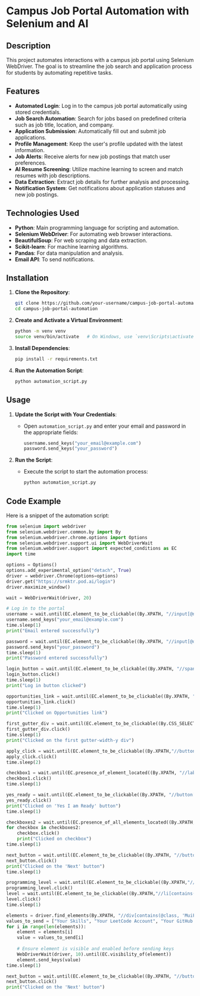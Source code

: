 # Campus Job Portal Automation with Selenium and AI

## Description

This project automates interactions with a campus job portal using Selenium WebDriver. The goal is to streamline the job search and application process for students by automating repetitive tasks.

## Features

- **Automated Login**: Log in to the campus job portal automatically using stored credentials.
- **Job Search Automation**: Search for jobs based on predefined criteria such as job title, location, and company.
- **Application Submission**: Automatically fill out and submit job applications.
- **Profile Management**: Keep the user's profile updated with the latest information.
- **Job Alerts**: Receive alerts for new job postings that match user preferences.
- **AI Resume Screening**: Utilize machine learning to screen and match resumes with job descriptions.
- **Data Extraction**: Extract job details for further analysis and processing.
- **Notification System**: Get notifications about application statuses and new job postings.

## Technologies Used

- **Python**: Main programming language for scripting and automation.
- **Selenium WebDriver**: For automating web browser interactions.
- **BeautifulSoup**: For web scraping and data extraction.
- **Scikit-learn**: For machine learning algorithms.
- **Pandas**: For data manipulation and analysis.
- **Email API**: To send notifications.

## Installation

1. **Clone the Repository**:
    ```sh
    git clone https://github.com/your-username/campus-job-portal-automation.git
    cd campus-job-portal-automation
    ```

2. **Create and Activate a Virtual Environment**:
    ```sh
    python -m venv venv
    source venv/bin/activate   # On Windows, use `venv\Scripts\activate`
    ```

3. **Install Dependencies**:
    ```sh
    pip install -r requirements.txt
    ```

4. **Run the Automation Script**:
    ```sh
    python automation_script.py
    ```

## Usage

1. **Update the Script with Your Credentials**:
    - Open `automation_script.py` and enter your email and password in the appropriate fields:
      ```python
      username.send_keys("your_email@example.com")
      password.send_keys("your_password")
      ```

2. **Run the Script**:
    - Execute the script to start the automation process:
      ```sh
      python automation_script.py
      ```

## Code Example

Here is a snippet of the automation script:

```python
from selenium import webdriver
from selenium.webdriver.common.by import By
from selenium.webdriver.chrome.options import Options
from selenium.webdriver.support.ui import WebDriverWait
from selenium.webdriver.support import expected_conditions as EC
import time

options = Options()
options.add_experimental_option("detach", True)
driver = webdriver.Chrome(options=options)
driver.get("https://srmktr.pod.ai/login")
driver.maximize_window()

wait = WebDriverWait(driver, 20)

# Log in to the portal
username = wait.until(EC.element_to_be_clickable((By.XPATH, "//input[@name='email' and @type='text']")))
username.send_keys("your_email@example.com")
time.sleep(1)
print("Email entered successfully")

password = wait.until(EC.element_to_be_clickable((By.XPATH, "//input[@data-ng-model='ngModel' and @placeholder='Password*']")))
password.send_keys("your_password")
time.sleep(1)
print("Password entered successfully")

login_button = wait.until(EC.element_to_be_clickable((By.XPATH, "//span[text()='Log in']")))
login_button.click()
time.sleep(1)
print("Log in button clicked")

opportunities_link = wait.until(EC.element_to_be_clickable((By.XPATH, "(//a[@href='/d/5iIkJe/opportunities/'])[1]")))
opportunities_link.click()
time.sleep(1)
print("Clicked on Opportunities link")

first_gutter_div = wait.until(EC.element_to_be_clickable((By.CSS_SELECTOR, ".infinite-scroll-component.infinite-scroller-wrap .gutter-width-y:first-child")))
first_gutter_div.click()
time.sleep(1)
print("Clicked on the first gutter-width-y div")

apply_click = wait.until(EC.element_to_be_clickable((By.XPATH,"//button[@class='MuiButtonBase-root MuiButton-root MuiButton-contained MuiButton-containedPrimary MuiButton-sizeSmall MuiButton-containedSizeSmall MuiButton-disableElevation MuiButton-fullWidth MuiButton-root MuiButton-contained MuiButton-containedPrimary MuiButton-sizeSmall MuiButton-containedSizeSmall MuiButton-disableElevation MuiButton-fullWidth css-1ukc7ik-ButtonV5-root-ButtonV5-contained-ButtonV5-root-ButtonV5-contained']")))
apply_click.click()
time.sleep(2)

checkbox1 = wait.until(EC.presence_of_element_located((By.XPATH, "//label[contains(@class, 'MuiFormControlLabel-root') and contains(@class, 'MuiFormControlLabel-labelPlacementEnd') and contains(@class, 'css-1rvga7b-Checkbox-formControlLabelRoot')]")))
checkbox1.click()
time.sleep(1)

yes_ready = wait.until(EC.element_to_be_clickable((By.XPATH, "//button[contains(@class, 'MuiButtonBase-root') and contains(@class, 'MuiButton-root') and contains(@class, 'MuiButton-contained') and contains(@class, 'MuiButton-containedPrimary') and contains(@class, 'MuiButton-sizeSmall') and contains(@class, 'MuiButton-containedSizeSmall') and contains(@class, 'MuiButton-disableElevation') and contains(@class, 'css-ppxypf-ButtonV5-root-ButtonV5-contained') and contains(., 'Yes I am Ready')]")))
yes_ready.click()
print("Clicked on 'Yes I am Ready' button")
time.sleep(1)

checkboxes2 = wait.until(EC.presence_of_all_elements_located((By.XPATH, "//input[@type='checkbox' and @class='PrivateSwitchBase-input css-1m9pwf3']")))
for checkbox in checkboxes2:
    checkbox.click()
    print("Clicked on checkbox")
time.sleep(1)

next_button = wait.until(EC.element_to_be_clickable((By.XPATH, "//button[contains(@class, 'MuiButtonBase-root') and contains(@class, 'MuiButton-root') and contains(@class, 'MuiButton-contained') and contains(@class, 'MuiButton-containedPrimary') and contains(@class, 'MuiButton-sizeSmall') and contains(@class, 'MuiButton-containedSizeSmall') and contains(@class, 'MuiButton-disableElevation') and contains(@class, 'css-ppxypf-ButtonV5-root-ButtonV5-contained') and contains(., 'Next')]")))
next_button.click()
print("Clicked on the 'Next' button")
time.sleep(1)

programming_level = wait.until(EC.element_to_be_clickable((By.XPATH,"//div[contains(@class, 'MuiSelect-root') and contains(@class, 'MuiSelect-select') and contains(@class, 'MuiSelect-selectMenu') and contains(@class, 'MuiSelect-outlined') and contains(@class, 'MuiInputBase-input') and contains(@class, 'MuiOutlinedInput-input') and p[text()='Select']]")))
programming_level.click()
level = wait.until(EC.element_to_be_clickable((By.XPATH,"//li[contains(@class, 'MuiButtonBase-root')      and contains(@class, 'MuiListItem-root')      and contains(@class, 'MuiMenuItem-root')      and contains(@class, 'multiple')      and contains(@class, 'MuiMenuItem-gutters')      and contains(@class, 'MuiListItem-gutters')      and contains(@class, 'MuiListItem-button')      and .//span[@class='MuiFormLabel-root MuiFormLabel-colorPrimary css-123611g-FormLabel-root' and text()='Intermediate']]")))
level.click()
time.sleep(1)

elements = driver.find_elements(By.XPATH, "//div[contains(@class, 'MuiFormControl-root') and contains(@class, 'MuiTextField-root') and contains(@class, 'MuiFormControl-fullWidth')]//input[@placeholder='Sample Text']")
values_to_send = ["Your Skills", "Your LeetCode Account", "Your GitHub Link", "Your Projects"]
for i in range(len(elements)):
    element = elements[i]
    value = values_to_send[i]
    
    # Ensure element is visible and enabled before sending keys
    WebDriverWait(driver, 10).until(EC.visibility_of(element))
    element.send_keys(value)
time.sleep(1)

next_button = wait.until(EC.element_to_be_clickable((By.XPATH, "//button[contains(@class, 'MuiButtonBase-root') and contains(@class, 'MuiButton-root') and contains(@class, 'MuiButton-contained') and contains(@class, 'MuiButton-containedPrimary') and contains(@class, 'MuiButton-sizeSmall') and contains(@class, 'MuiButton-containedSizeSmall') and contains(@class, 'MuiButton-disableElevation') and contains(@class, 'css-ppxypf-ButtonV5-root-ButtonV5-contained') and contains(., 'Next')]")))
next_button.click()
print("Clicked on the 'Next' button")
